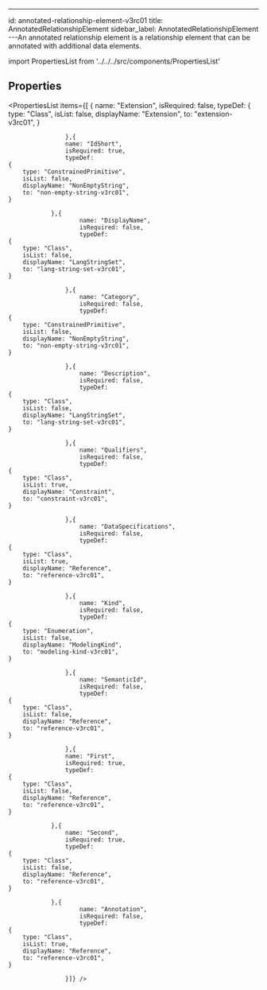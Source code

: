--- 
id: annotated-relationship-element-v3rc01 
title: AnnotatedRelationshipElement 
sidebar_label: AnnotatedRelationshipElement 
---An annotated relationship element is a relationship element that can be annotated
with additional data elements.

import PropertiesList from '../../../src/components/PropertiesList' 

## Properties 

<PropertiesList items={[ 
{
                        name: "Extension",
                        isRequired: false,
                        typeDef: 
    {
        type: "Class",
        isList: false,
        displayName: "Extension",
        to: "extension-v3rc01",
    }
    
                    },{
                    name: "IdShort",
                    isRequired: true,
                    typeDef: 
    {
        type: "ConstrainedPrimitive",
        isList: false,
        displayName: "NonEmptyString",
        to: "non-empty-string-v3rc01",
    }
    
                },{
                        name: "DisplayName",
                        isRequired: false,
                        typeDef: 
    {
        type: "Class",
        isList: false,
        displayName: "LangStringSet",
        to: "lang-string-set-v3rc01",
    }
    
                    },{
                        name: "Category",
                        isRequired: false,
                        typeDef: 
    {
        type: "ConstrainedPrimitive",
        isList: false,
        displayName: "NonEmptyString",
        to: "non-empty-string-v3rc01",
    }
    
                    },{
                        name: "Description",
                        isRequired: false,
                        typeDef: 
    {
        type: "Class",
        isList: false,
        displayName: "LangStringSet",
        to: "lang-string-set-v3rc01",
    }
    
                    },{
                        name: "Qualifiers",
                        isRequired: false,
                        typeDef: 
    {
        type: "Class",
        isList: true,
        displayName: "Constraint",
        to: "constraint-v3rc01",
    }
    
                    },{
                        name: "DataSpecifications",
                        isRequired: false,
                        typeDef: 
    {
        type: "Class",
        isList: true,
        displayName: "Reference",
        to: "reference-v3rc01",
    }
    
                    },{
                        name: "Kind",
                        isRequired: false,
                        typeDef: 
    {
        type: "Enumeration",
        isList: false,
        displayName: "ModelingKind",
        to: "modeling-kind-v3rc01",
    }
    
                    },{
                        name: "SemanticId",
                        isRequired: false,
                        typeDef: 
    {
        type: "Class",
        isList: false,
        displayName: "Reference",
        to: "reference-v3rc01",
    }
    
                    },{
                    name: "First",
                    isRequired: true,
                    typeDef: 
    {
        type: "Class",
        isList: false,
        displayName: "Reference",
        to: "reference-v3rc01",
    }
    
                },{
                    name: "Second",
                    isRequired: true,
                    typeDef: 
    {
        type: "Class",
        isList: false,
        displayName: "Reference",
        to: "reference-v3rc01",
    }
    
                },{
                        name: "Annotation",
                        isRequired: false,
                        typeDef: 
    {
        type: "Class",
        isList: true,
        displayName: "Reference",
        to: "reference-v3rc01",
    }
    
                    }]} /> 
 
